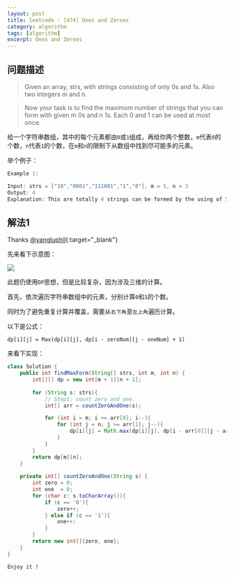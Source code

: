 ```yaml
---
layout: post
title: leetcode - [474] Ones and Zeroes
category: algorithm
tags: [algorithm]
excerpt: Ones and Zeroes
---
```


## 问题描述  

> Given an array, strs, with strings consisting of only 0s and 1s. Also two integers m and n.  

> Now your task is to find the maximum number of strings that you can form with given m 0s and n 1s. Each 0 and 1 can be used at most once.  

给一个字符串数组，其中的每个元素都由`0`或`1`组成，再给你两个整数，`m`代表`0`的个数，`n`代表`1`的个数，在`m`和`n`的限制下从数组中找到尽可能多的元素。  



举个例子：  

``` java
Example 1:

Input: strs = ["10","0001","111001","1","0"], m = 5, n = 3
Output: 4
Explanation: This are totally 4 strings can be formed by the using of 5 0s and 3 1s, which are "10","0001","1","0".
```


## 解法1  


Thanks [@yangluphil](https://leetcode.com/problems/ones-and-zeroes/discuss/95814/c%2B%2B-DP-solution-with-comments){:target="_blank"}  

先来看下示意图：  

![](https://yyc-images.oss-cn-beijing.aliyuncs.com/leetcode_474_using_dp.png)  

此题仍使用`DP`思想，但是比较复杂，因为涉及三维的计算。  

首先，依次遍历字符串数组中的元素，分别计算`0`和`1`的个数。  

同时为了避免重复计算并覆盖，需要从`右下角`至`左上角`遍历计算。  

以下是公式：  

`dp[i][j] = Max(dp[i][j], dp[i - zeroNum][j - oneNum] + 1)`  

来看下实现：  


``` java
class Solution {
    public int findMaxForm(String[] strs, int m, int n) {
        int[][] dp = new int[m + 1][n + 1];
        
        for (String s: strs){
            // Step1: count zero and one.
            int[] arr = countZeroAndOne(s);

            for (int i = m; i >= arr[0]; i--){
                for (int j = n; j >= arr[1]; j--){
                    dp[i][j] = Math.max(dp[i][j], dp[i - arr[0]][j - arr[1]] + 1);
                }
            }
        }
        return dp[m][n];
    }
    
    private int[] countZeroAndOne(String s) {
        int zero = 0;
        int one  = 0;
        for (char c: s.toCharArray()){
            if (c == '0'){
                zero++;
            } else if (c == '1'){
                one++;
            }
        }
        return new int[]{zero, one};
    }    
}
```

`Enjoy it ! `
